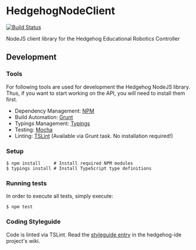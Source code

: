 # HedgehogNodeClient
[![Build Status](https://travis-ci.org/PRIArobotics/HedgehogNodeClient.svg?branch=master)](https://travis-ci.org/PRIArobotics/HedgehogNodeClient)

NodeJS client library for the Hedgehog Educational Robotics Controller

## Development
### Tools
For following tools are used for development the Hedgehog NodeJS library.
Thus, if you want to start working on the API, you will need to install them first.
- Dependency Management: [NPM](https://www.npmjs.com/)
- Build Automation: [Grunt](http://gruntjs.com/)
- Typings Management: [Typings](https://github.com/typings/typings)
- Testing: [Mocha](http://mochajs.org/)
- Linting: [TSLint](https://palantir.github.io/tslint/) (Available via Grunt task. No installation required!)

### Setup
```
$ npm install     # Install required NPM modules
$ typings install # Install TypeScript type definitions
```

### Running tests
In order to execute all tests, simply execute:
```
$ npm test
```

### Coding Styleguide
Code is linted via TSLint.
Read the [styleguide entry](https://github.com/PRIArobotics/hedgehog-ide/wiki/Styleguide) in the hedgehog-ide project's wiki.